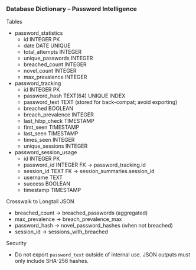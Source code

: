 ### Database Dictionary – Password Intelligence

Tables
- password_statistics
  - id INTEGER PK
  - date DATE UNIQUE
  - total_attempts INTEGER
  - unique_passwords INTEGER
  - breached_count INTEGER
  - novel_count INTEGER
  - max_prevalence INTEGER
- password_tracking
  - id INTEGER PK
  - password_hash TEXT(64) UNIQUE INDEX
  - password_text TEXT (stored for back-compat; avoid exporting)
  - breached BOOLEAN
  - breach_prevalence INTEGER
  - last_hibp_check TIMESTAMP
  - first_seen TIMESTAMP
  - last_seen TIMESTAMP
  - times_seen INTEGER
  - unique_sessions INTEGER
- password_session_usage
  - id INTEGER PK
  - password_id INTEGER FK -> password_tracking.id
  - session_id TEXT FK -> session_summaries.session_id
  - username TEXT
  - success BOOLEAN
  - timestamp TIMESTAMP

Crosswalk to Longtail JSON
- breached_count -> breached_passwords (aggregated)
- max_prevalence -> breach_prevalence_max
- password_hash -> novel_password_hashes (when not breached)
- session_id -> sessions_with_breached

Security
- Do not export `password_text` outside of internal use. JSON outputs must only include SHA-256 hashes.

